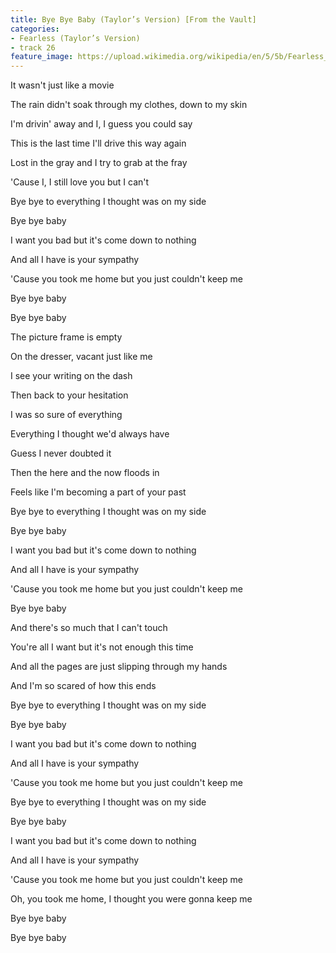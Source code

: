 ```yaml
---
title: Bye Bye Baby (Taylor’s Version) [From the Vault]
categories:
- Fearless (Taylor’s Version)
- track 26
feature_image: https://upload.wikimedia.org/wikipedia/en/5/5b/Fearless_%28Taylor%27s_Version%29_%282021_album_cover%29_by_Taylor_Swift.png
--- 
```

It wasn't just like a movie

The rain didn't soak through my clothes, down to my skin

I'm drivin' away and I, I guess you could say

This is the last time I'll drive this way again

Lost in the gray and I try to grab at the fray

'Cause I, I still love you but I can't

Bye bye to everything I thought was on my side

Bye bye baby

I want you bad but it's come down to nothing

And all I have is your sympathy

'Cause you took me home but you just couldn't keep me

Bye bye baby

Bye bye baby

The picture frame is empty

On the dresser, vacant just like me

I see your writing on the dash

Then back to your hesitation

I was so sure of everything

Everything I thought we'd always have

Guess I never doubted it

Then the here and the now floods in

Feels like I'm becoming a part of your past

Bye bye to everything I thought was on my side

Bye bye baby

I want you bad but it's come down to nothing

And all I have is your sympathy

'Cause you took me home but you just couldn't keep me

Bye bye baby

And there's so much that I can't touch

You're all I want but it's not enough this time

And all the pages are just slipping through my hands

And I'm so scared of how this ends

Bye bye to everything I thought was on my side

Bye bye baby

I want you bad but it's come down to nothing

And all I have is your sympathy

'Cause you took me home but you just couldn't keep me

Bye bye to everything I thought was on my side

Bye bye baby

I want you bad but it's come down to nothing

And all I have is your sympathy

'Cause you took me home but you just couldn't keep me

Oh, you took me home, I thought you were gonna keep me

Bye bye baby

Bye bye baby
